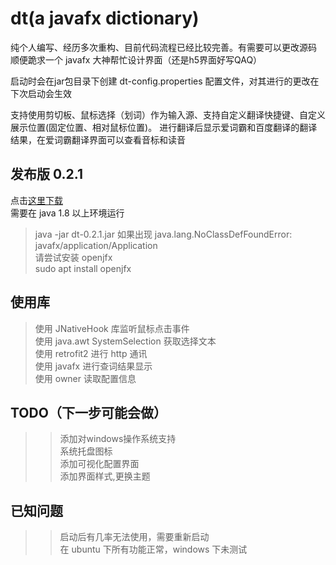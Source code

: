   dt(a javafx dictionary)
========

纯个人编写、经历多次重构、目前代码流程已经比较完善。有需要可以更改源码  
顺便跪求一个 javafx 大神帮忙设计界面（还是h5界面好写QAQ）

启动时会在jar包目录下创建 dt-config.properties 配置文件，对其进行的更改在下次启动会生效

支持使用剪切板、鼠标选择（划词）作为输入源、支持自定义翻译快捷键、自定义展示位置(固定位置、相对鼠标位置)。
进行翻译后显示爱词霸和百度翻译的翻译结果，在爱词霸翻译界面可以查看音标和读音

## 发布版 0.2.1
点击[这里下载](https://github.com/FlowBreeze/dt/releases)  
需要在 java 1.8 以上环境运行  
> java -jar dt-0.2.1.jar
如果出现 java.lang.NoClassDefFoundError: javafx/application/Application  
请尝试安装 openjfx  
>sudo apt install openjfx

## 使用库
>使用 JNativeHook 库监听鼠标点击事件  
>使用 java.awt SystemSelection 获取选择文本  
>使用 retrofit2 进行 http 通讯  
>使用 javafx 进行查词结果显示  
>使用 owner 读取配置信息

## TODO（下一步可能会做）
>>添加对windows操作系统支持  
>>系统托盘图标  
>>添加可视化配置界面  
>>添加界面样式,更换主题

## 已知问题
>> 启动后有几率无法使用，需要重新启动  
>> 在 ubuntu 下所有功能正常，windows 下未测试
